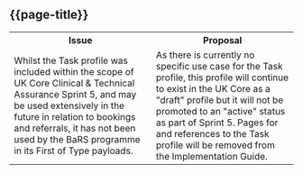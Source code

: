 ## {{page-title}}

<table id="assets">
<tr>
<th width="50%">Issue</th>
<th width="50%">Proposal</th>
</tr>

<tr>
<td>Whilst the Task profile was included within the scope of UK Core Clinical &amp; Technical Assurance Sprint 5, and may be used extensively in the future in relation to bookings and referrals, it has not been used by the BaRS programme in its First of Type payloads.</td>
<td>As there is currently no specific use case for the Task profile, this profile will continue to exist in the UK Core as a "draft" profile but it will not be promoted to an "active" status as part of Sprint 5. Pages for and references to the Task profile will be removed from the Implementation Guide.</td>
</tr>

</table>
